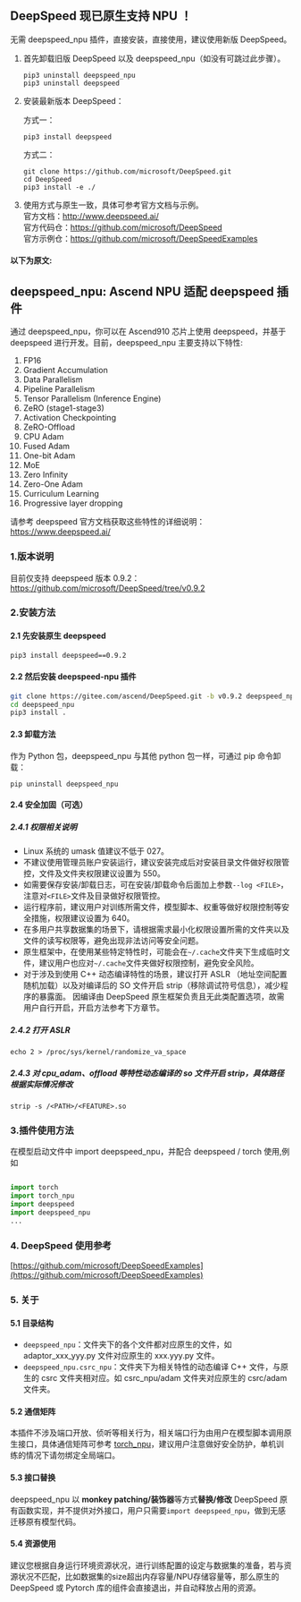 ## DeepSpeed 现已原生支持 NPU ！

无需 deepspeed_npu 插件，直接安装，直接使用，建议使用新版 DeepSpeed。

1. 首先卸载旧版 DeepSpeed 以及 deepspeed_npu（如没有可跳过此步骤）。
    ```shell
    pip3 uninstall deepspeed_npu
    pip3 uninstall deepspeed
    ```

2. 安装最新版本 DeepSpeed：
   
    方式一：
    ```shell
    pip3 install deepspeed
    ```

    方式二：
    ```shell
    git clone https://github.com/microsoft/DeepSpeed.git
    cd DeepSpeed
    pip3 install -e ./
    ```

3. 使用方式与原生一致，具体可参考官方文档与示例。  
    官方文档：http://www.deepspeed.ai/  
    官方代码仓：https://github.com/microsoft/DeepSpeed   
    官方示例仓：https://github.com/microsoft/DeepSpeedExamples


#### 以下为原文:
## deepspeed_npu: Ascend NPU 适配 deepspeed 插件

通过 deepspeed_npu，你可以在 Ascend910 芯片上使用 deepspeed，并基于 deepspeed 进行开发。目前，deepspeed_npu 主要支持以下特性:

1. FP16
2. Gradient Accumulation
3. Data Parallelism
4. Pipeline Parallelism
5. Tensor Parallelism (Inference Engine)
6. ZeRO (stage1-stage3)
7. Activation Checkpointing
8. ZeRO-Offload
9. CPU Adam
10. Fused Adam
11. One-bit Adam
12. MoE
13. Zero Infinity
14. Zero-One Adam
15. Curriculum Learning
16. Progressive layer dropping

请参考 deepspeed 官方文档获取这些特性的详细说明：https://www.deepspeed.ai/

### 1.版本说明

目前仅支持 deepspeed 版本 0.9.2：https://github.com/microsoft/DeepSpeed/tree/v0.9.2

### 2.安装方法
 
#### 2.1 先安装原生 deepspeed

```bash
pip3 install deepspeed==0.9.2
```

#### 2.2 然后安装 deepspeed-npu 插件

```bash
git clone https://gitee.com/ascend/DeepSpeed.git -b v0.9.2 deepspeed_npu
cd deepspeed_npu
pip3 install .
```

#### 2.3 卸载方法

作为 Python 包，deepspeed_npu 与其他 python 包一样，可通过 pip 命令卸载：

```shell
pip uninstall deepspeed_npu
```

#### 2.4 安全加固（可选）

##### 2.4.1 权限相关说明

  - Linux 系统的 umask 值建议不低于 027。
  - 不建议使用管理员账户安装运行，建议安装完成后对安装目录文件做好权限管控，文件及文件夹权限建议设置为 550。
  - 如需要保存安装/卸载日志，可在安装/卸载命令后面加上参数`--log <FILE>`， 注意对`<FILE>`文件及目录做好权限管控。
  - 运行程序前，建议用户对训练所需文件，模型脚本、权重等做好权限控制等安全措施，权限建议设置为 640。
  - 在多用户共享数据集的场景下，请根据需求最小化权限设置所需的文件夹以及文件的读写权限等，避免出现非法访问等安全问题。
  - 原生框架中，在使用某些特定特性时，可能会在`~/.cache`文件夹下生成临时文件，建议用户也应对`~/.cache`文件夹做好权限控制，避免安全风险。
  - 对于涉及到使用 C++ 动态编译特性的场景，建议打开 ASLR （地址空间配置随机加载）以及对编译后的 SO 文件开启 strip（移除调试符号信息），减少程序的暴露面。 因编译由 DeepSpeed 原生框架负责且无此类配置选项，故需用户自行开启，开启方法参考下方章节。

##### 2.4.2 打开 ASLR
```shell
echo 2 > /proc/sys/kernel/randomize_va_space
```

##### 2.4.3 对 cpu_adam、offload 等特性动态编译的 so 文件开启 strip，具体路径根据实际情况修改
```shell
strip -s /<PATH>/<FEATURE>.so
```

### 3.插件使用方法

在模型启动文件中 import deepspeed_npu，并配合 deepspeed / torch 使用,例如

```python

import torch
import torch_npu
import deepspeed
import deepspeed_npu
...
```

### 4. DeepSpeed 使用参考

[https://github.com/microsoft/DeepSpeedExamples](https://github.com/microsoft/DeepSpeedExamples)

### 5. 关于

#### 5.1 目录结构

- `deepspeed_npu`：文件夹下的各个文件都对应原生的文件，如 adaptor_xxx_yyy.py 文件对应原生的 xxx.yyy.py 文件。
- `deepspeed_npu.csrc_npu`：文件夹下为相关特性的动态编译 C++ 文件，与原生的 csrc 文件夹相对应。如 csrc_npu/adam 文件夹对应原生的 csrc/adam 文件夹。

#### 5.2 通信矩阵

本插件不涉及端口开放、侦听等相关行为，相关端口行为由用户在模型脚本调用原生接口，具体通信矩阵可参考 [torch_npu](https://gitee.com/ascend/pytorch/)，建议用户注意做好安全防护，单机训练的情况下请勿绑定全局端口。

#### 5.3 接口替换

deepspeed_npu 以 **monkey patching/装饰器**等方式**替换/修改** DeepSpeed 原有函数实现，并不提供对外接口，用户只需要`import deepspeed_npu`，做到无感迁移原有模型代码。

#### 5.4 资源使用

建议您根据自身运行环境资源状况，进行训练配置的设定与数据集的准备，若与资源状况不匹配，比如数据集的size超出内存容量/NPU存储容量等，那么原生的 DeepSpeed 或 Pytorch 库的组件会直接退出，并自动释放占用的资源。
